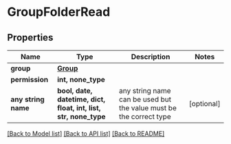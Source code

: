 # GroupFolderRead


## Properties
Name | Type | Description | Notes
------------ | ------------- | ------------- | -------------
**group** | [**Group**](Group.md) |  | 
**permission** | **int, none_type** |  | 
**any string name** | **bool, date, datetime, dict, float, int, list, str, none_type** | any string name can be used but the value must be the correct type | [optional]

[[Back to Model list]](../README.md#documentation-for-models) [[Back to API list]](../README.md#documentation-for-api-endpoints) [[Back to README]](../README.md)


